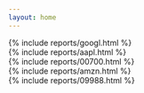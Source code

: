 ```yaml
---
layout: home
---
```


<div>
    {% include reports/googl.html %}
</div>

<div>
    {% include reports/aapl.html %}
</div>

<div>
    {% include reports/00700.html %}
</div>

<div>
    {% include reports/amzn.html %}
</div>

<div>
    {% include reports/09988.html %}
</div>



